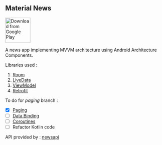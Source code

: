 ## Material News

[<img src="https://play.google.com/intl/en_us/badges/images/generic/en_badge_web_generic.png"
      alt="Download from Google Play"
      height="80">](https://play.google.com/store/apps/details?id=kulkarni.aditya.materialnews)

A news app implementing MVVM architecture using Android Architecture Components.

Libraries used : <br>
1. [Room](https://developer.android.com/topic/libraries/architecture/room)<br>
2. [LiveData](https://developer.android.com/topic/libraries/architecture/livedata)<br>
3. [ViewModel](https://developer.android.com/topic/libraries/architecture/viewmodel)<br>
4. [Retrofit](https://square.github.io/retrofit)<br>

To do for *paging* branch :
- [x] [Paging](https://developer.android.com/topic/libraries/paging/)
- [ ] [Data Binding](https://developer.android.com/topic/libraries/data-binding/)
- [ ] [Coroutines](https://developer.android.com/topic/libraries/architecture/coroutines)
- [ ] Refactor Kotlin code

API provided by : [newsapi](https://newsapi.org)
